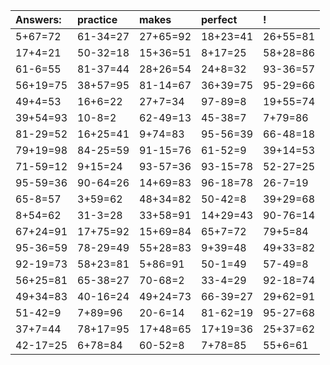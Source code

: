 | Answers: | practice | makes | perfect | ! |
| :--- | :--- | :--- | :--- | :--- |
| 5+67=72 | 61-34=27 | 27+65=92 | 18+23=41 | 26+55=81 | 
| 17+4=21 | 50-32=18 | 15+36=51 | 8+17=25 | 58+28=86 | 
| 61-6=55 | 81-37=44 | 28+26=54 | 24+8=32 | 93-36=57 | 
| 56+19=75 | 38+57=95 | 81-14=67 | 36+39=75 | 95-29=66 | 
| 49+4=53 | 16+6=22 | 27+7=34 | 97-89=8 | 19+55=74 | 
| 39+54=93 | 10-8=2 | 62-49=13 | 45-38=7 | 7+79=86 | 
| 81-29=52 | 16+25=41 | 9+74=83 | 95-56=39 | 66-48=18 | 
| 79+19=98 | 84-25=59 | 91-15=76 | 61-52=9 | 39+14=53 | 
| 71-59=12 | 9+15=24 | 93-57=36 | 93-15=78 | 52-27=25 | 
| 95-59=36 | 90-64=26 | 14+69=83 | 96-18=78 | 26-7=19 | 
| 65-8=57 | 3+59=62 | 48+34=82 | 50-42=8 | 39+29=68 | 
| 8+54=62 | 31-3=28 | 33+58=91 | 14+29=43 | 90-76=14 | 
| 67+24=91 | 17+75=92 | 15+69=84 | 65+7=72 | 79+5=84 | 
| 95-36=59 | 78-29=49 | 55+28=83 | 9+39=48 | 49+33=82 | 
| 92-19=73 | 58+23=81 | 5+86=91 | 50-1=49 | 57-49=8 | 
| 56+25=81 | 65-38=27 | 70-68=2 | 33-4=29 | 92-18=74 | 
| 49+34=83 | 40-16=24 | 49+24=73 | 66-39=27 | 29+62=91 | 
| 51-42=9 | 7+89=96 | 20-6=14 | 81-62=19 | 95-27=68 | 
| 37+7=44 | 78+17=95 | 17+48=65 | 17+19=36 | 25+37=62 | 
| 42-17=25 | 6+78=84 | 60-52=8 | 7+78=85 | 55+6=61 | 
